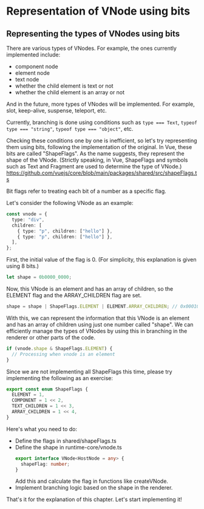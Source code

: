 # Representation of VNode using bits

## Representing the types of VNodes using bits

There are various types of VNodes. For example, the ones currently implemented include:

- component node
- element node
- text node
- whether the child element is text or not
- whether the child element is an array or not

And in the future, more types of VNodes will be implemented. For example, slot, keep-alive, suspense, teleport, etc.

Currently, branching is done using conditions such as `type === Text`, `typeof type === "string"`, `typeof type === "object"`, etc.

Checking these conditions one by one is inefficient, so let's try representing them using bits, following the implementation of the original. In Vue, these bits are called "ShapeFlags". As the name suggests, they represent the shape of the VNode. (Strictly speaking, in Vue, ShapeFlags and symbols such as Text and Fragment are used to determine the type of VNode.)
https://github.com/vuejs/core/blob/main/packages/shared/src/shapeFlags.ts

Bit flags refer to treating each bit of a number as a specific flag.

Let's consider the following VNode as an example:

```ts
const vnode = {
  type: "div",
  children: [
    { type: "p", children: ["hello"] },
    { type: "p", children: ["hello"] },
  ],
};
```

First, the initial value of the flag is 0. (For simplicity, this explanation is given using 8 bits.)

```ts
let shape = 0b0000_0000;
```

Now, this VNode is an element and has an array of children, so the ELEMENT flag and the ARRAY_CHILDREN flag are set.

```ts
shape = shape | ShapeFlags.ELEMENT | ELEMENT.ARRAY_CHILDREN; // 0x00010001
```

With this, we can represent the information that this VNode is an element and has an array of children using just one number called "shape". We can efficiently manage the types of VNodes by using this in branching in the renderer or other parts of the code.

```ts
if (vnode.shape & ShapeFlags.ELEMENT) {
  // Processing when vnode is an element
}
```

Since we are not implementing all ShapeFlags this time, please try implementing the following as an exercise:

```ts
export const enum ShapeFlags {
  ELEMENT = 1,
  COMPONENT = 1 << 2,
  TEXT_CHILDREN = 1 << 3,
  ARRAY_CHILDREN = 1 << 4,
}
```

Here's what you need to do:

- Define the flags in shared/shapeFlags.ts
- Define the shape in runtime-core/vnode.ts
  ```ts
  export interface VNode<HostNode = any> {
    shapeFlag: number;
  }
  ```
  Add this and calculate the flag in functions like createVNode.
- Implement branching logic based on the shape in the renderer.

That's it for the explanation of this chapter. Let's start implementing it!
